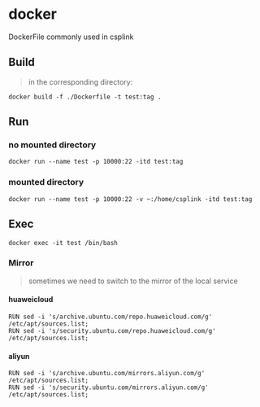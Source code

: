 # docker
DockerFile commonly used in csplink

## Build

> in the corresponding directory:

```shell
docker build -f ./Dockerfile -t test:tag .
```
## Run

### no mounted directory

```shell
docker run --name test -p 10000:22 -itd test:tag
```
### mounted directory

```shell
docker run --name test -p 10000:22 -v ~:/home/csplink -itd test:tag
```
## Exec

```shell
docker exec -it test /bin/bash
```
### Mirror
> sometimes we need to switch to the mirror of the local service

#### huaweicloud

```shell
RUN sed -i 's/archive.ubuntu.com/repo.huaweicloud.com/g' /etc/apt/sources.list; 
RUN sed -i 's/security.ubuntu.com/repo.huaweicloud.com/g' /etc/apt/sources.list; 
```
#### aliyun

```shell
RUN sed -i 's/archive.ubuntu.com/mirrors.aliyun.com/g' /etc/apt/sources.list; 
RUN sed -i 's/security.ubuntu.com/mirrors.aliyun.com/g' /etc/apt/sources.list; 
```
